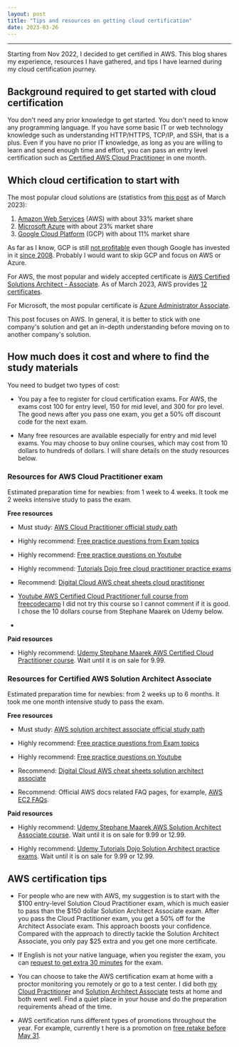 ```yaml
---
layout: post
title: "Tips and resources on getting cloud certification"
date: 2023-03-26
---
```


---

Starting from Nov 2022, I decided to get certified in AWS. This blog shares my experience, resources I have gathered, and tips I have learned during my cloud certification journey. 

## Background required to get started with cloud certification

You don't need any prior knowledge to get started. You don't need to know any programming language. If you have some basic IT or web technology knowledge such as understanding HTTP/HTTPS, TCP/IP, and SSH, that is a plus. Even if you have no prior IT knowledge, as long as you are willing to learn and spend enough time and effort, you can pass an entry level certification such as [Certified AWS Cloud Practitioner](https://aws.amazon.com/certification/certified-cloud-practitioner/) in one month. 


## Which cloud certification to start with

The most popular cloud solutions are (statistics from [this post](https://aag-it.com/the-latest-cloud-computing-statistics/) as of March 2023):

1. [Amazon Web Services](https://aws.amazon.com/) (AWS) with about 33% market share
2. [Microsoft Azure](https://azure.microsoft.com/en-us/) with about 23% market share
3. [Google Cloud Platform](https://cloud.google.com/) (GCP) with about 11% market share

 As far as I know, GCP is still [not profitable](https://www.sdxcentral.com/articles/news/will-google-cloud-ever-be-profitable/2023/02/) even though Google has invested in it [since 2008](https://en.wikipedia.org/wiki/Google_Cloud_Platform). Probably I would want to skip GCP and focus on AWS or Azure. 

For AWS, the most popular and widely accepted certificate is [AWS Certified Solutions Architect - Associate](https://aws.amazon.com/certification/certified-solutions-architect-associate/). As of March 2023, AWS provides [12 certificates](https://aws.amazon.com/certification/exams/?nc2=sb_ce_exm). 

For Microsoft, the most popular certificate is [Azure Administrator Associate](https://learn.microsoft.com/en-us/certifications/azure-administrator/).

This post focuses on AWS. In general, it is better to stick with one company's solution and get an in-depth understanding before moving on to another company's solution. 

## How much does it cost and where to find the study materials

You need to budget two types of cost: 

* You pay a fee to register for cloud certification exams. For AWS, the exams cost 100 for entry level, 150 for mid level, and 300 for pro level. The good news after you pass one exam, you get a 50% off discount code for the next exam. 

* Many free resources are available especially for entry and mid level exams. You may choose to buy online courses, which may cost from 10 dollars to hundreds of dollars. I will share details on the study resources below.

### Resources for AWS Cloud Practitioner exam

Estimated preparation time for newbies: from 1 week to 4 weeks. It took me 2 weeks intensive study to pass the exam. 

**Free resources**

* Must study:  [AWS Cloud Practitioner official study path](https://aws.amazon.com/training/learn-about/cloud-practitioner/)
  
* Highly recommend:  [Free practice questions from Exam topics](https://www.examtopics.com/exams/amazon/aws-certified-cloud-practitioner/)

* Highly recommend: [Free practice questions on Youtube](https://youtu.be/IvvD13aNO68)
  
* Highly recommend: [Tutorials Dojo free cloud practitioner practice exams](https://portal.tutorialsdojo.com/courses/free-aws-certified-cloud-practitioner-practice-exams-sampler/)

* Recommend: [Digital Cloud AWS cheat sheets cloud practitioner](https://digitalcloud.training/category/aws-cheat-sheets/aws-cloud-practitioner/)


* [Youtube AWS Certified Cloud Practitioner full course from freecodecamp](https://www.youtube.com/watch?v=SOTamWNgDKc) I did not try this course so I cannot comment if it is good. I chose the 10 dollars course from Stephane Maarek on Udemy below. 
* 
**Paid resources**

* Highly recommend: [Udemy Stephane Maarek AWS Certified Cloud Practitioner course](https://www.udemy.com/course/aws-certified-cloud-practitioner-new/). Wait until it is on sale for 9.99. 
  

### Resources for Certified AWS Solution Architect Associate 

Estimated preparation time for newbies: from 2 weeks up to 6 months. It took me one month intensive study to pass the exam.

**Free resources**

* Must study: [AWS solution architect associate official study path](https://aws.amazon.com/certification/certified-solutions-architect-associate/)

* Highly recommend:  [Free practice questions from Exam topics](https://www.examtopics.com/exams/amazon/aws-certified-solutions-architect-associate-saa-c03/)

* Highly recommend: [Free practice questions on Youtube](https://www.youtube.com/watch?v=bWjA4MagDSc&list=PL_0RK_1F4sTCdiXliNXqcRRnpiDiXhQLV&index=2)
  
* Recommend: [Digital Cloud AWS cheat sheets solution architect associate](https://digitalcloud.training/category/aws-cheat-sheets/aws-solutions-architect-associate/)

* Recommend: Official AWS docs related FAQ pages, for example, [AWS EC2 FAQs](https://aws.amazon.com/ec2/faqs/).


**Paid resources**

* Highly recommend: [Udemy Stephane Maarek AWS Solution Architect Associate course](https://www.udemy.com/course/aws-certified-solutions-architect-associate-saa-c03/). Wait until it is on sale for 9.99 or 12.99.
  
* Highly recommend: [Udemy Tutorials Dojo Solution Architect practice exams](https://www.udemy.com/course/aws-certified-solutions-architect-associate-amazon-practice-exams-saa-c03/). Wait until it is on sale  for 9.99 or 12.99.  


## AWS certification tips 

* For people who are new with AWS, my suggestion is to start with the $100 entry-level Solution Cloud Practitioner exam, which is much easier to pass than the $150 dollar Solution Architect Associate exam. After you pass the Cloud Practitioner exam, you get a 50% off for the Architect Associate exam. This approach boosts your confidence. Compared with the approach to directly tackle the Solution Architect Associate, you only pay $25 extra and you get one more certificate. 
  
* If English is not your native language, when you register the exam, you can [request to get extra 30 minutes](https://aws.amazon.com/certification/policies/before-testing/) for the exam. 
  
* You can choose to take the AWS certification exam at home with a proctor monitoring you remotely or go to a test center. I did both [my Cloud Practitioner](https://www.credly.com/badges/5bd9a734-b3fa-4563-bd1a-3d7f3270d012/) and [Solution Architect Associate](https://www.credly.com/badges/f4c482ea-c4a9-4c59-8800-b082b8ff2758/) tests at home and both went well. Find a quiet place in your house and do the preparation requirements ahead of the time. 

* AWS certification runs different types of promotions throughout the year. For example, currently t here is a promotion on [free retake before May 31](https://home.pearsonvue.com/Clients/Amazon-Web-Services/free-retake.aspx).




